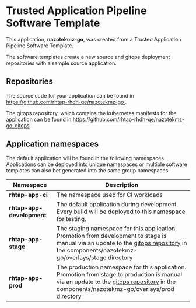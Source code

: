 # Trusted Application Pipeline Software Template

This application, **nazotekmz-go**, was created from a Trusted Application Pipeline Software Template.

The software templates create a new source and gitops deployment repositories with a sample source application. 

## Repositories

The source code for your application can be found in [https://github.com/rhtap-rhdh-qe/nazotekmz-go ](https://github.com/rhtap-rhdh-qe/nazotekmz-go ).
 
The gitops repository, which contains the kubernetes manifests for the application can be found in 
[https://github.com/rhtap-rhdh-qe/nazotekmz-go-gitops ](https://github.com/rhtap-rhdh-qe/nazotekmz-go-gitops ) 

## Application namespaces 

The default application will be found in the following namespaces. Applications can be deployed into unique namespaces or multiple software templates can also bet generated into the same group namespaces.  

|  Namespace   |  Description   |  
| -------- | -------- |
| **rhtap-app-ci** | The namespace used for CI workloads |
| **rhtap-app-development** | The default application during development. Every build will be deployed to this namespace for testing. |
| **rhtap-app-stage** | The staging namespace for this application. Promotion from development to stage is manual via an update to the [gitops repository](https://github.com/rhtap-rhdh-qe/nazotekmz-go-gitops ) in the components/nazotekmz-go/overlays/stage directory |
| **rhtap-app-prod** | The production namespace for this application. Promotion from stage to production is manual via an update to the [gitops repository](https://github.com/rhtap-rhdh-qe/nazotekmz-go-gitops ) in the components/nazotekmz-go/overlays/prod directory |